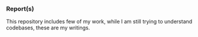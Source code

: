 ### Report(s)
This repository includes few of my work, while I am still trying to understand codebases, these are my writings.
